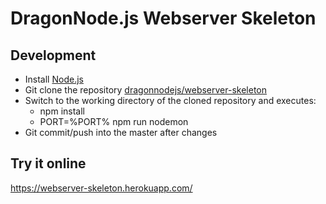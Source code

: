 # DragonNode.js Webserver Skeleton

## Development
- Install [Node.js](http://nodejs.org/)
- Git clone the repository [dragonnodejs/webserver-skeleton](https://github.com/dragonnodejs/webserver-skeleton.git)
- Switch to the working directory of the cloned repository and executes:
  - npm install
  - PORT=%PORT% npm run nodemon
- Git commit/push into the master after changes

## Try it online
https://webserver-skeleton.herokuapp.com/

